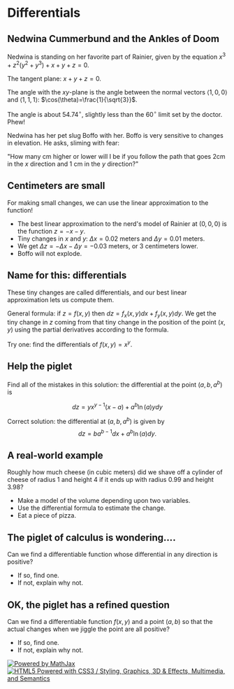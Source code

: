 Differentials
=============

Nedwina Cummerbund and the Ankles of Doom
-----------------------------------------

Nedwina is standing on her favorite part of Rainier, given by the
equation $x^3+z^2(y^2+y^3)+x+y+z=0.$

The tangent plane: $x+y+z=0$.

The angle with the $xy$-plane is the angle between the normal vectors
$\langle 1,0,0\rangle$ and $\langle 1,1,1\rangle$:
$\cos(\theta)=\frac{1}{\sqrt{3}}$.

The angle is about $54.74^\circ$, slightly less than the
$60^\circ$ limit set by the doctor. Phew!

Nedwina has her pet slug Boffo with her. Boffo is very sensitive to
changes in elevation. He asks, sliming with fear:

"How many cm higher or lower will I be if you follow the path that goes
2cm in the $x$ direction and 1 cm in the $y$ direction?"

Centimeters are small
---------------------

For making small changes, we can use the linear approximation to the
function!

-   The best linear approximation to the nerd's model of Rainier at
    $(0,0,0)$ is the function $z=-x-y$.
-   Tiny changes in $x$ and $y$: $\Delta x=0.02$ meters and
    $\Delta y=0.01$ meters.
-   We get $\Delta z=-\Delta x-\Delta y=-0.03$ meters, or $3$
    centimeters lower.
-   Boffo will not explode.

Name for this: differentials
----------------------------

These tiny changes are called differentials, and our best linear
approximation lets us compute them.

General formula: if $z=f(x,y)$ then $dz=f_x(x,y)dx+f_y(x,y)dy$. We
get the tiny change in $z$ coming from that tiny change in the
position of the point $(x,y)$ using the partial derivatives according
to the formula.

Try one: find the differentials of $f(x,y)=x^y$.

Help the piglet
---------------

Find all of the mistakes in this solution: the differential at the point
$(a,b,a^b)$ is

$$dz=yx^{y-1}(x-a)+a^b\ln(a)ydy$$

Correct solution: the differential at $(a,b,a^b)$ is given by
$$dz=ba^{b-1}dx+a^b\ln(a)dy.$$

A real-world example
--------------------

Roughly how much cheese (in cubic meters) did we shave off a cylinder of
cheese of radius $1$ and height $4$ if it ends up with radius
$0.99$ and height $3.98$?

-   Make a model of the volume depending upon two variables.
-   Use the differential formula to estimate the change.
-   Eat a piece of pizza.

The piglet of calculus is wondering....
---------------------------------------

Can we find a differentiable function whose differential in any
direction is positive?

-   If so, find one.
-   If not, explain why not.

OK, the piglet has a refined question
-------------------------------------

Can we find a differentiable function $f(x,y)$ and a point $(a,b)$
so that the actual changes when we jiggle the point are all positive?

-   If so, find one.
-   If not, explain why not.

[![Powered by
MathJax](http://www.mathjax.org/badge.gif "Powered by MathJax")](http://www.mathjax.org/)
[![HTML5 Powered with CSS3 / Styling, Graphics, 3D & Effects,
Multimedia, and
Semantics](http://www.w3.org/html/logo/badge/html5-badge-h-css3-graphics-multimedia-semantics.png "HTML5 Powered with CSS3 / Styling, Graphics, 3D & Effects, Multimedia, and Semantics")](http://www.w3.org/html/logo/)

